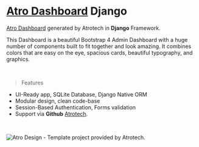 

# [Atro Dashboard](https://github.com/nimadorostkar/django_dashboard) Django

[Atro Dashboard](https://github.com/nimadorostkar/django_dashboard) generated by Atrotech in **Django** Framework.



This Dashboard is a beautiful Bootstrap 4 Admin Dashboard with a huge number of components built to fit together and look amazing. It combines colors that are easy on the eye, spacious cards, beautiful typography, and graphics.

<br />



> Features

- UI-Ready app, SQLite Database, Django Native ORM
- Modular design, clean code-base
- Session-Based Authentication, Forms validation
- Support via **Github** [Atrotech](https://github.com/atrotech).



<br />

![Atro Design - Template project provided by Atrotech.](https://github.com/nimadorostkar/django_dashboard/blob/master/ScreenShot.png)
